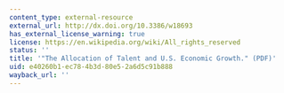 ```yaml
---
content_type: external-resource
external_url: http://dx.doi.org/10.3386/w18693
has_external_license_warning: true
license: https://en.wikipedia.org/wiki/All_rights_reserved
status: ''
title: '"The Allocation of Talent and U.S. Economic Growth." (PDF)'
uid: e40260b1-ec78-4b3d-80e5-2a6d5c91b888
wayback_url: ''
---
```

